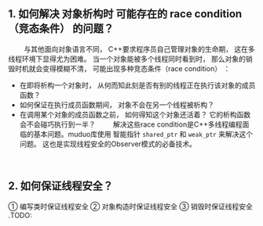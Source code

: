 ## 1. 如何解决 对象析构时 可能存在的 race condition（竞态条件） 的问题？
&emsp;&emsp; 与其他面向对象语言不同， C++要求程序员自己管理对象的生命期， 这在多线程环境下显得尤为困难。 当一个对象能被多个线程同时看到时， 那么对象的销毁时机就会变得模糊不清， 可能出现多种竞态条件（race condition） ：
* 在即将析构一个对象时， 从何而知此刻是否有别的线程正在执行该对象的成员函数？
* 如何保证在执行成员函数期间， 对象不会在另一个线程被析构？
* 在调用某个对象的成员函数之前， 如何得知这个对象还活着？ 它的析构函数会不会碰巧执行到一半？
&emsp;&emsp; 解决这些race condition是C++多线程编程面临的基本问题。muduo库使用 智能指针 `shared_ptr` 和 `weak_ptr` 来解决这个问题。 这也是实现线程安全的Observer模式的必备技术。






&emsp;
&emsp;
## 2. 如何保证线程安全？
① 编写类时保证线程安全
② 对象构造时保证线程安全
③ 销毁时保证线程安全
.TODO:

